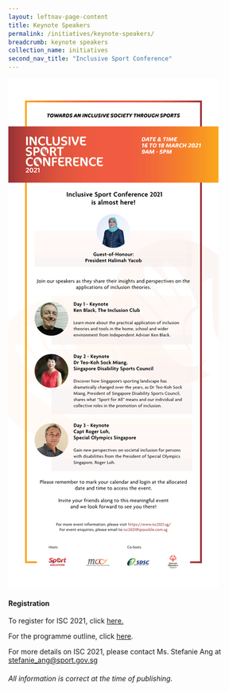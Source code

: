 ```yaml
---
layout: leftnav-page-content
title: Keynote Speakers
permalink: /initiatives/keynote-speakers/
breadcrumb: keynote speakers
collection_name: initiatives
second_nav_title: "Inclusive Sport Conference"
---
```


![Keynote Speakers](/images/ISC2021_EDM.jpg)

#### Registration

To register for ISC 2021, click [here.](https://go.gov.sg/isc2021)

For the programme outline, click <a href="/misc/ISC2021_Schedule.pdf">here</a>.

For more details on ISC 2021, please contact Ms. Stefanie Ang at <stefanie_ang@sport.gov.sg>



###### All information is correct at the time of publishing.
